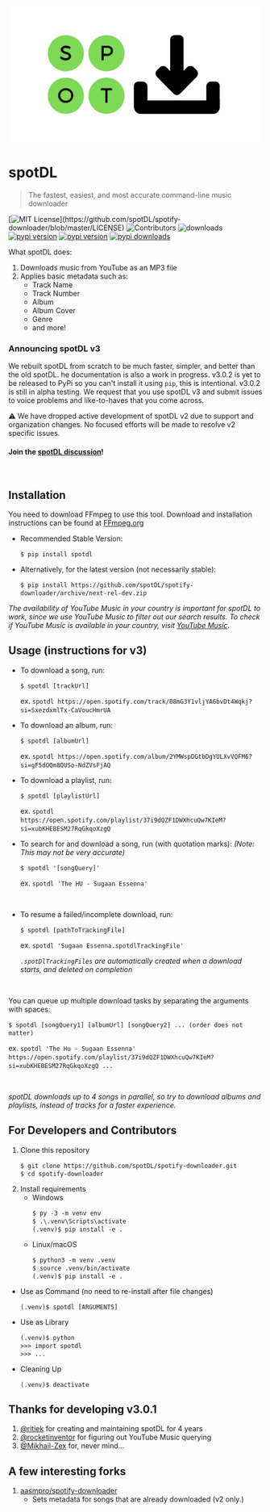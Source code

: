 ![logo](static/logo.png)

# spotDL

> The fastest, easiest, and most accurate command-line music downloader

[![MIT License](https://img.shields.io/apm/l/atomic-design-ui.svg?)](https://github.com/spotDL/spotify-downloader/blob/master/LICENSE) ![Contributors](https://img.shields.io/github/contributors/spotDL/spotify-downloader) ![downloads](https://img.shields.io/github/downloads/spotDL/spotify-downloader/latest/total) 
[![pypi version](https://img.shields.io/pypi/v/spotDL)](https://pypi.org/project/spotdl/) [![pypi version](https://img.shields.io/pypi/pyversions/spotDL)](https://pypi.org/project/spotdl/) [![pypi downloads](https://img.shields.io/pypi/dw/spotDL?label=downloads@pypi)](https://pypi.org/project/spotdl/) 


What spotDL does:
1. Downloads music from YouTube as an MP3 file
2. Applies basic metadata such as:
    - Track Name
    - Track Number
    - Album
    - Album Cover
    - Genre
    - and more!


### Announcing spotDL v3

We rebuilt spotDL from scratch to be much faster, simpler, and better than the old spotDL.
he documentation is also a work in progress. v3.0.2 is yet to be released to PyPi so you can't install it using `pip`, this is intentional. v3.0.2 is still in alpha testing. We request that you use spotDL v3 and submit issues to voice problems and like-to-haves that you come across.

⚠ We have dropped active development of spotDL v2 due to support and organization changes. No focused efforts will be made to resolve v2 specific issues.

#### Join the [spotDL discussion](https://github.com/spotDL/spotify-downloader/discussions?discussions_q=category%3AGeneral)!

<br/>

## Installation

You need to download FFmpeg to use this tool. Download and installation instructions can be found at [FFmpeg.org](https://ffmpeg.org/)


- Recommended Stable Version:

    ```
    $ pip install spotdl
    ```

- Alternatively, for the latest version (not necessarily stable):

    ```
    $ pip install https://github.com/spotDL/spotify-downloader/archive/next-rel-dev.zip
    ```

*The availability of YouTube Music in your country is important for spotDL to work, since we use YouTube Music to filter out our search results. To check if YouTube Music is available in your country, visit [YouTube Music](https://music.youtube.com).*


## Usage (instructions for v3)

- To download a song, run:

    ```
    $ spotdl [trackUrl]
    ```
    ex. `spotdl https://open.spotify.com/track/08mG3Y1vljYA6bvDt4Wqkj?si=SxezdxmlTx-CaVoucHmrUA`
    <br/>

- To download an album, run:

    ```
    $ spotdl [albumUrl]
    ```
    ex. `spotdl https://open.spotify.com/album/2YMWspDGtbDgYULXvVQFM6?si=gF5dOQm8QUSo-NdZVsFjAQ`
    <br/>

- To download a playlist, run:

    ```
    $ spotdl [playlistUrl]
    ```
    ex. `spotdl https://open.spotify.com/playlist/37i9dQZF1DWXhcuQw7KIeM?si=xubKHEBESM27RqGkqoXzgQ`
    <br/>

- To search for and download a song, run (with quotation marks):
    *(Note: This may not be very accurate)*

    ```
    $ spotdl '[songQuery]'
    ```
    ex. `spotdl 'The HU - Sugaan Essenna'`
    
    <br/>

- To resume a failed/incomplete download, run:

    ```
    $ spotdl [pathToTrackingFile]
    ```
    ex. `spotdl 'Sugaan Essenna.spotdlTrackingFile'`
    
    *`.spotDlTrackingFiles` are automatically created when a download starts, and deleted on completion*

<br/>

You can queue up multiple download tasks by separating the arguments with spaces:

```
$ spotdl [songQuery1] [albumUrl] [songQuery2] ... (order does not matter)
```
ex. `spotdl 'The Hu - Sugaan Essenna' https://open.spotify.com/playlist/37i9dQZF1DWXhcuQw7KIeM?si=xubKHEBESM27RqGkqoXzgQ ...`    

<br/>

*spotDL downloads up to 4 songs in parallel, so try to download albums and playlists, instead of tracks for a faster experience.*


## For Developers and Contributors

1. Clone this repository
    ```
    $ git clone https://github.com/spotDL/spotify-downloader.git
    $ cd spotify-downloader
    ```
2. Install requirements
    - Windows
        ```
        $ py -3 -m venv env
        $ .\.venv\Scripts\activate
        (.venv)$ pip install -e .
        ```
    - Linux/macOS
      ```
      $ python3 -m venv .venv
      $ source .venv/bin/activate
      (.venv)$ pip install -e .
      ```
-  Use as Command (no need to re-install after file changes)
    ```
    (.venv)$ spotdl [ARGUMENTS]
    ```
-  Use as Library
    ```
    (.venv)$ python
    >>> import spotdl
    >>> ...
    ```
- Cleaning Up
    ```
    (.venv)$ deactivate
    ```


## Thanks for developing v3.0.1
1. [@ritiek](https://github.com/ritiek) for creating and maintaining spotDL for 4 years
2. [@rocketinventor](https://github.com/rocketinventor) for figuring out YouTube Music querying
3. [@Mikhail-Zex](https://github.com/Mikhail-Zex) for, never mind...

## A few interesting forks
1. [aasmpro/spotify-downloader](https://github.com/aasmpro/spotify-downloader)
    - Sets metadata for songs that are already downloaded (v2 only.)
